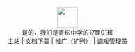 <p align="center" class="has-mb-6">
<img class="not-gallery-item" height="48" src="https://cdn.jsdelivr.net/gh/ArLxn/NingCloud@cdn-site/themeGallery/1701P.png">
<br> 是的，我们是青松中学的17届01班
<br>
<a href="https://1701-Studio.github.io">主站</a> |
<a href="https://1701-studio.github.io/admin/papers.html">文档下载</a> |
<a href="https://1701-studio.github.io/admin/push.html">推广（扩列）</a> |
<a href="http://wpa.qq.com/msgrd?v=3&uin=1762165046&site=qq&menu=yes">调戏管理员</a>
<br>
</p>

